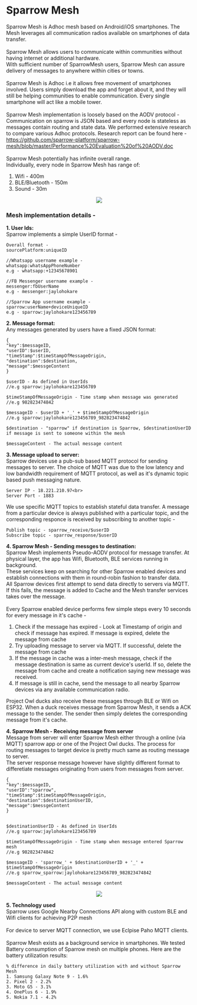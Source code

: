 # Sparrow Mesh

Sparrow Mesh is Adhoc mesh based on Android/iOS smartphones. The Mesh leverages all communication radios available on smartphones of data transfer. <br><br>
Sparrow Mesh allows users to communicate within communities without having internet or additional hardware.<br>
With sufficient number of SparrowMesh users, Sparrow Mesh can assure delivery of messages to anywhere within cities or towns. 
<br><br>
Sparrow Mesh is Adhoc i.e it allows free movement of smartphones involved. Users simply download the app and forget about it, and they will still be helping communities to enable communication. Every single smartphone will act like a mobile tower.
<br><br>
Sparrow Mesh implementation is loosely based on the AODV protocol - Communication on sparrow is JSON based and every node is stateless as messages contain routing and state data. We performed extensive research to compare various Adhoc protocols. Research report can be found here -<br>
https://github.com/sparrow-platform/sparrow-mesh/blob/master/Performance%20Evaluation%20of%20AODV.doc
<br><br>
Sparrow Mesh potentially has infinite overall range. <br>
Individually, every node in Sparrow Mesh has range of:<br>
1. Wifi - 400m<br>
2. BLE/Bluetooth - 150m<br>
3. Sound - 30m

<p align="center">
<img src="https://sparrow-platform.com/images/sparrow/SparrowMesh.png"/>
</p>


<h3>Mesh implementation details -</h3>
<b>1. User Ids:</b><br>
Sparrow implements a simple UserID format - 

```
Overall format -
sourcePlatform:uniqueID

//Whatsapp username example -
whatsapp:whatsAppPhoneNumber
e.g - whatsapp:+12345678901

//FB Messenger username example - 
messenger:fbUserName
e.g - messenger:jaylohokare

//Sparrow App username example - 
sparrow:userName+deviceUniqueID
e.g - sparrow:jaylohokare123456789
```

<b>2. Message format:</b><br>
Any messages generated by users have a fixed JSON format:
```
{
"key":$messageID,
"userID":$userID,
"timeStamp":$timeStampOfMessageOrigin,
"destination":$destination,
"message":$messgeContent
}

$userID - As defined in UserIds
//e.g sparrow:jaylohokare123456789

$timeStampOfMessageOrigin - Time stamp when message was generated
//e.g 982823474842  

$messageID - $userID + '_' + $timeStampOfMessageOrigin
//e.g sparrow:jaylohokare123456789_982823474842

$destination - "sparrow" if destination is Sparrow, $destinationUserID if message is sent to someone within the mesh

$messageContent - The actual message content
```

<b>3. Message upload to server:</b><br>
Sparrow devices use a pub-sub based MQTT protocol for sending messages to server. 
The choice of MQTT was due to the low latency and low bandwidth requirement of MQTT protocol, as well as it's dynamic topic based push messaging nature. 

```
Server IP - 18.221.210.97<br>
Server Port - 1883
```

We use specific MQTT topics to establish stateful data transfer. A message from a particular device is always published with a particular topic, and the corresponding responce is received by subscribing to another topic - <br>
```
Publish topic - sparrow_receive/$userID
Subscribe topic - sparrow_response/$userID
```

<b>4. Sparrow Mesh - Sending messges to destination:</b><br>
Sparrow Mesh implements Pseudo-AODV protocol for message transfer. At physical layer, the app has Wifi, Bluetooth, BLE services running in background.
<br>
These services keep on searching for other Sparrow enabled devices and establish connections with them in round-robin fashion to transfer data. 
<br>
All Sparrow devices first attempt to send data directly to servers via MQTT. If this fails, the message is added to Cache and the Mesh transfer services takes over the message.
<br>
<br>
Every Sparrow enabled device performs few simple steps every 10 seconds for every message in it's cache -
<br>
1. Check if the message has expired - Look at Timestamp of origin and check if message has expired. If message is expired, delete the message from cache<br>
2. Try uploading message to server via MQTT. If successful, delete the message from cache<br>
3. If the message in cache was a inter-mesh message, check if the message destination is same as current device's userId. If so, delete the message from cache and create a notification saying new message was received. <br>
3. If message is still in cache, send the message to all nearby Sparrow devices via any available communication radio.<br>


Project Owl ducks also receive these messages through BLE or Wifi on ESP32. When a duck receives message from Sparrow Mesh, it sends a ACK message to the sender. The sender then simply deletes the corresponding message from it's cache. 

<b>4. Sparrow Mesh - Receiving message from server</b><br>
Message from server will enter Sparrow Mesh either through a online (via MQTT) sparrow app or one of the Project Owl ducks. The process for routing messages to target device is pretty much same as routing message to server.<br>
The server response message however have slightly different format to differetiate messages originating from users from messages from server.<br>
```
{
"key":$messageID,
"userID":"sparrow",
"timeStamp":$timeStampOfMessageOrigin,
"destination":$destinationUserID,
"message":$messgeContent
}


$destinationUserID - As defined in UserIds
//e.g sparrow:jaylohokare123456789

$timeStampOfMessageOrigin - Time stamp when message entered Sparrow mesh
//e.g 982823474842  

$messageID - 'sparrow_' + $destinationUserID + '_' + $timeStampOfMessageOrigin
//e.g sparrow_sparrow:jaylohokare123456789_982823474842

$messageContent - The actual message content

```
<p align="center">
<img src="https://raw.githubusercontent.com/sparrow-platform/sparrow-mesh/master/Message-Relay-cycle.png"/>
</p>

<b>5. Technology used</b><br>
Sparrow uses Google Nearby Connections API along with custom BLE and Wifi clients for achieving P2P mesh
<br><br>
For device to server MQTT connection, we use Eclpise Paho MQTT clients. 
<br><br>
Sparrow Mesh exists as a background service in smartphones. We tested Battery consumption of Sparrow mesh on multiple phones. Here are the battery utilization results:<br>
```
% difference in daily battery utilization with and without Sparrow Mesh
1. Samsung Galaxy Note 9 - 1.6%
2. Pixel 2 - 2.2%
3. Moto G5 - 3.1%
4. OnePlus 6 - 1.9%
5. Nokia 7.1 - 4.2%
```
